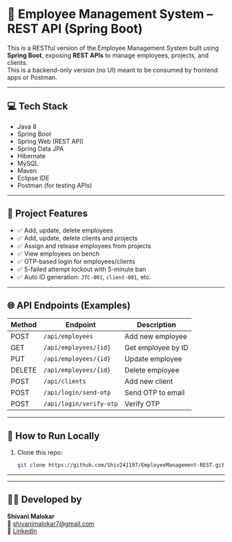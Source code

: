 # 🔧 Employee Management System – REST API (Spring Boot)

This is a RESTful version of the Employee Management System built using **Spring Boot**, exposing **REST APIs** to manage employees, projects, and clients.  
This is a backend-only version (no UI) meant to be consumed by frontend apps or Postman.

---

## 💻 Tech Stack

- Java 8
- Spring Boot
- Spring Web (REST API)
- Spring Data JPA
- Hibernate
- MySQL
- Maven
- Eclipse IDE
- Postman (for testing APIs)

---

## 📌 Project Features

- ✅ Add, update, delete employees
- ✅ Add, update, delete clients and projects
- ✅ Assign and release employees from projects
- ✅ View employees on bench
- ✅ OTP-based login for employees/clients
- ✅ 5-failed attempt lockout with 5-minute ban
- ✅ Auto ID generation: `JTC-001`, `client-001`, etc.

---

## 🌐 API Endpoints (Examples)

| Method | Endpoint                  | Description                   |
|--------|---------------------------|-------------------------------|
| POST   | `/api/employees`          | Add new employee              |
| GET    | `/api/employees/{id}`     | Get employee by ID            |
| PUT    | `/api/employees/{id}`     | Update employee               |
| DELETE | `/api/employees/{id}`     | Delete employee               |
| POST   | `/api/clients`            | Add new client                |
| POST   | `/api/login/send-otp`     | Send OTP to email             |
| POST   | `/api/login/verify-otp`   | Verify OTP                    |

---

## 🧪 How to Run Locally

1. Clone this repo:
   ```bash
   git clone https://github.com/Shiv241197/EmployeeManagement-REST.git


---
---

## 👩‍💻 Developed by

**Shivani Malokar**  
📧 shivanimalokar7@gmail.com  
🔗 [LinkedIn](https://www.linkedin.com/in/shivani-malokar241197)
